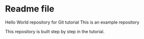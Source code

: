 # Readme file
Hello World repository for Git tutorial
This is an example repository 

This repository is built step by step in the tutorial.
